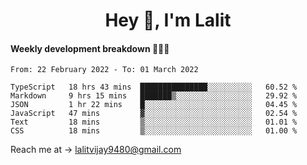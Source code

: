 <h1 align="center">Hey 👋, I'm Lalit</h1>

#### Weekly development breakdown 👨🏻‍💻
<!--START_SECTION:waka-->

```text
From: 22 February 2022 - To: 01 March 2022

TypeScript   18 hrs 43 mins  ███████████████░░░░░░░░░░   60.52 %
Markdown     9 hrs 15 mins   ███████▒░░░░░░░░░░░░░░░░░   29.92 %
JSON         1 hr 22 mins    █░░░░░░░░░░░░░░░░░░░░░░░░   04.45 %
JavaScript   47 mins         ▓░░░░░░░░░░░░░░░░░░░░░░░░   02.54 %
Text         18 mins         ▒░░░░░░░░░░░░░░░░░░░░░░░░   01.01 %
CSS          18 mins         ▒░░░░░░░░░░░░░░░░░░░░░░░░   01.00 %
```

<!--END_SECTION:waka-->

Reach me at → lalitvijay9480@gmail.com

